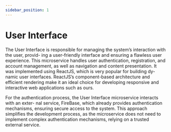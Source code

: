 ```yaml
---
sidebar_position: 1
---
```


# User Interface

The User Interface is responsible for managing the system’s interaction with the user, provid- ing a user-friendly interface and ensuring a flawless user experience. This microservice handles user authentication, registration, and account management, as well as navigation and content presentation. It was implemented using ReactJS, which is very popular for building dy- namic user interfaces. ReactJS’s component-based architecture and efficient rendering make it an ideal choice for developing responsive and interactive web applications such as ours.

For the authentication process, the User Interface microservice interacts with an exter- nal service, FireBase, which already provides authentication mechanisms, ensuring secure access to the system. This approach simplifies the development process, as the microservice does not need to implement complex authentication mechanisms, relying on a trusted external service.
